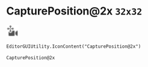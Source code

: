 # CapturePosition@2x `32x32`
<img src="/img/CapturePosition.png" width=32 height=32>

``` CSharp
EditorGUIUtility.IconContent("CapturePosition@2x")
```
```
CapturePosition@2x
```
